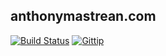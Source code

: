 ## anthonymastrean.com
[![Build Status](https://img.shields.io/travis/AnthonyMastrean/anthonymastrean.github.com.svg?branch=source&style=flat-square)](https://travis-ci.org/AnthonyMastrean/anthonymastrean.github.com) [![Gittip](https://img.shields.io/gratipay/anthonymastrean.svg?style=flat-square)](https://www.gratipay.com/AnthonyMastrean/)
